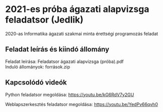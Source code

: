 # 2021-es próba ágazati alapvizsga feladatsor (Jedlik)
2020-as Informatika ágazati szakmai minta érettségi programozás feladat

## Feladat leírás és kiindó állomány
Feladat leírása: Feladatsor ágazati alapvizsga (próba).pdf  
Induló állományok: források.zip

## Kapcsolódó videók
Python feladatsor megoldása: https://youtu.be/kG6RdV7y2GU

Weblapszerkesztés feladatsor megoldása: https://youtu.be/YedPv66qvh0
